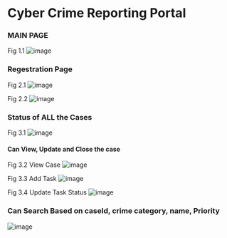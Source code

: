 # Cyber Crime Reporting Portal

### MAIN PAGE
Fig 1.1
![image](https://github.com/MihirShah07/CCRP/assets/92981484/bb7d201c-246b-4aec-a546-b0bbc1d74287)

### Regestration Page
Fig 2.1
![image](https://github.com/MihirShah07/CCRP/assets/92981484/8ff243b0-e2e5-45e9-8b39-6bda108079df)

Fig 2.2
![image](https://github.com/MihirShah07/CCRP/assets/92981484/f866b26f-9b54-4a9e-982b-717e19277c07)

### Status of ALL the Cases
Fig 3.1
![image](https://github.com/MihirShah07/CCRP/assets/92981484/789455df-9a9f-49b1-a74d-6942e1c83c4a)

#### Can View, Update and Close the case
Fig 3.2 View Case
![image](https://github.com/MihirShah07/CCRP/assets/92981484/15621eb3-ee6f-4452-8191-db8d67130cce)

Fig 3.3 Add Task
![image](https://github.com/MihirShah07/CCRP/assets/92981484/91de235c-2464-47eb-a175-80aabecbcce6)

Fig 3.4 Update Task Status
![image](https://github.com/MihirShah07/CCRP/assets/92981484/b1cf2e79-c05d-4436-9c13-3d40772bf93f)

### Can Search Based on caseId, crime category, name, Priority
![image](https://github.com/MihirShah07/CCRP/assets/92981484/4586716c-c079-45d6-9755-9c7237d34217)

